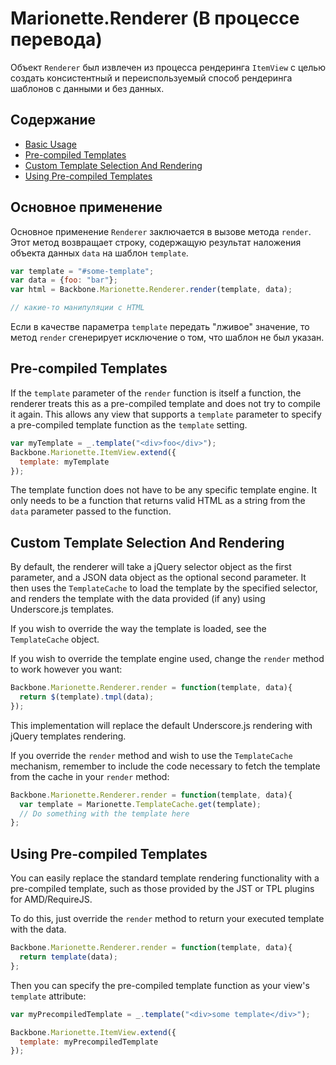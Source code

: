 # Marionette.Renderer (В процессе перевода)

Объект `Renderer` был извлечен из процесса рендеринга `ItemView` с целью создать консистентный и переиспользуемый способ рендеринга шаблонов с данными и без данных.

## Содержание

* [Basic Usage](#basic-usage)
* [Pre-compiled Templates](#pre-compiled-templates)
* [Custom Template Selection And Rendering](#custom-template-selection-and-rendering)
* [Using Pre-compiled Templates](#using-pre-compiled-templates)

## Основное применение

Основное применение `Renderer` заключается в вызове метода `render`. Этот метод возвращает строку, содержащую результат наложения объекта данных `data` на шаблон `template`.

```js
var template = "#some-template";
var data = {foo: "bar"};
var html = Backbone.Marionette.Renderer.render(template, data);

// какие-то манипуляции с HTML
```

Если в качестве параметра `template` передать "лживое" значение, то метод `render` сгенерирует исключение о том, что шаблон не был указан.

## Pre-compiled Templates

If the `template` parameter of the `render` function is itself a function,
the renderer treats this as a pre-compiled template and does not try to
compile it again. This allows any view that supports a `template` parameter
to specify a pre-compiled template function as the `template` setting.

```js
var myTemplate = _.template("<div>foo</div>");
Backbone.Marionette.ItemView.extend({
  template: myTemplate
});
```

The template function does not have to be any specific template engine. It
only needs to be a function that returns valid HTML as a string from the
`data` parameter passed to the function.

## Custom Template Selection And Rendering

By default, the renderer will take a jQuery selector object as
the first parameter, and a JSON data object as the optional
second parameter. It then uses the `TemplateCache` to load the
template by the specified selector, and renders the template with
the data provided (if any) using Underscore.js templates.

If you wish to override the way the template is loaded, see
the `TemplateCache` object. 

If you wish to override the template engine used, change the 
`render` method to work however you want:

```js
Backbone.Marionette.Renderer.render = function(template, data){
  return $(template).tmpl(data);
});
```

This implementation will replace the default Underscore.js 
rendering with jQuery templates rendering.

If you override the `render` method and wish to use the 
`TemplateCache` mechanism, remember to include the code necessary to 
fetch the template from the cache in your `render` method:

```js
Backbone.Marionette.Renderer.render = function(template, data){
  var template = Marionette.TemplateCache.get(template);
  // Do something with the template here
};
```

## Using Pre-compiled Templates

You can easily replace the standard template rendering functionality
with a pre-compiled template, such as those provided by the JST or TPL
plugins for AMD/RequireJS. 

To do this, just override the `render` method to return your executed 
template with the data.

```js
Backbone.Marionette.Renderer.render = function(template, data){
  return template(data);
};
```

Then you can specify the pre-compiled template function as your view's
`template` attribute:

```js
var myPrecompiledTemplate = _.template("<div>some template</div>");

Backbone.Marionette.ItemView.extend({
  template: myPrecompiledTemplate
});
```



